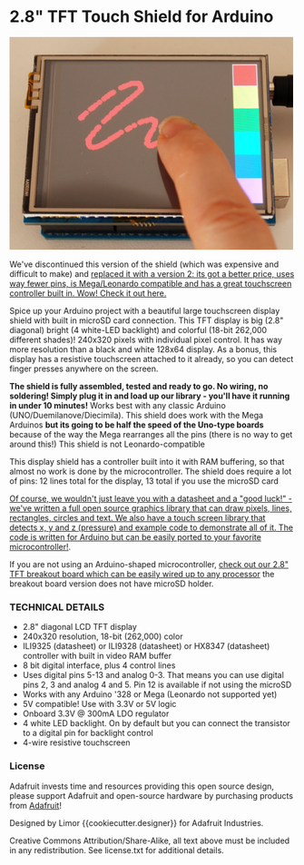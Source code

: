 # 2.8" TFT Touch Shield for Arduino 

<a href="http://www.adafruit.com/products/376"><img src="assets/board.jpg?raw=true" width="500px"></a>

We've discontinued this version of the shield (which was expensive and difficult to make) and [replaced it with a version 2: its got a better price, uses way fewer pins, is Mega/Leonardo compatible and has a great touchscreen controller built in. Wow! Check it out here.](http://www.adafruit.com/products/1651)

Spice up your Arduino project with a beautiful large touchscreen display shield with built in microSD card connection. This TFT display is big (2.8" diagonal) bright (4 white-LED backlight) and colorful (18-bit 262,000 different shades)! 240x320 pixels with individual pixel control. It has way more resolution than a black and white 128x64 display. As a bonus, this display has a resistive touchscreen attached to it already, so you can detect finger presses anywhere on the screen.

__The shield is fully assembled, tested and ready to go. No wiring, no soldering! Simply plug it in and load up our library - you'll have it running in under 10 minutes!__ Works best with any classic Arduino (UNO/Duemilanove/Diecimila). This shield does work with the Mega Arduinos __but its going to be half the speed of the Uno-type boards__ because of the way the Mega rearranges all the pins (there is no way to get around this!) This shield is not Leonardo-compatible

This display shield has a controller built into it with RAM buffering, so that almost no work is done by the microcontroller. The shield does require a lot of pins: 12 lines total for the display, 13 total if you use the microSD card

[Of course, we wouldn't just leave you with a datasheet and a "good luck!" - we've written a full open source graphics library that can draw pixels, lines, rectangles, circles and text. We also have a touch screen library that detects x, y and z (pressure) and example code to demonstrate all of it. The code is written for Arduino but can be easily ported to your favorite microcontroller!](http://learn.adafruit.com/2-8-tft-touch-shield).

If you are not using an Arduino-shaped microcontroller, [check out our 2.8" TFT breakout board which can be easily wired up to any processor](http://www.adafruit.com/products/335) the breakout board version does not have microSD holder.

### TECHNICAL DETAILS

- 2.8" diagonal LCD TFT display
- 240x320 resolution, 18-bit (262,000) color
- ILI9325 (datasheet) or ILI9328 (datasheet) or HX8347 (datasheet) controller with built in video RAM buffer
- 8 bit digital interface, plus 4 control lines
- Uses digital pins 5-13 and analog 0-3. That means you can use digital pins 2, 3 and analog 4 and 5. Pin 12 is available if not using the microSD
- Works with any Arduino '328 or Mega (Leonardo not supported yet)
- 5V compatible! Use with 3.3V or 5V logic
- Onboard 3.3V @ 300mA LDO regulator
- 4 white LED backlight. On by default but you can connect the transistor to a digital pin for backlight control
- 4-wire resistive touchscreen

### License

Adafruit invests time and resources providing this open source design, please support Adafruit and open-source hardware by purchasing products from [Adafruit](https://www.adafruit.com)!

Designed by Limor {{cookiecutter.designer}} for Adafruit Industries.

Creative Commons Attribution/Share-Alike, all text above must be included in any redistribution. See license.txt for additional details.
